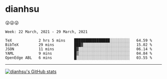 
# dianhsu

:stuck_out_tongue_winking_eye::stuck_out_tongue_winking_eye::stuck_out_tongue_winking_eye:

<!--START_SECTION:waka-->
```text
Week: 22 March, 2021 - 29 March, 2021

TeX            2 hrs 5 mins    ████████████████░░░░░░░░░   64.59 % 
BibTeX         29 mins         ███▓░░░░░░░░░░░░░░░░░░░░░   15.02 % 
JSON           11 mins         █▓░░░░░░░░░░░░░░░░░░░░░░░   06.14 % 
YAML           9 mins          █▒░░░░░░░░░░░░░░░░░░░░░░░   04.84 % 
OpenEdge ABL   6 mins          █░░░░░░░░░░░░░░░░░░░░░░░░   03.55 % 
```
<!--END_SECTION:waka-->

---

[![dianhsu's GitHub stats](https://github-readme-stats.vercel.app/api?username=dianhsu)](https://github.com/anuraghazra/github-readme-stats)
